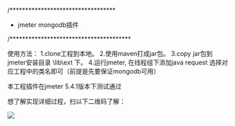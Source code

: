 /**********************************
 * jmeter mongodb插件
   
/***************************************


使用方法：
1.clone工程到本地。
2.使用maven打成jar包。
3.copy jar包到 jmeter安装目录 \lib\ext 下。
4.运行jmeter, 在线程组下添加java request 选择对应工程中的类名即可（前提是先要保证mongodb可用）

本工程插件在jmeter 5.4.1版本下测试通过

想了解实现详细过程，扫以下二维码了解：

![](https://wx2.sinaimg.cn/bmiddle/006oh24igy1hjusx1xd7dj30b40b4wec.jpg)